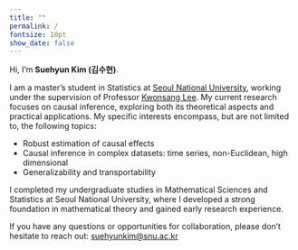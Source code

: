 ```yaml
---
title: ""
permalink: /
fontsize: 10pt
show_date: false
---
```


Hi, I’m **Suehyun Kim (김수현)**.

I am a master’s student in Statistics at [Seoul National University](https://en.snu.ac.kr/), working under the supervision of Professor [Kwonsang Lee](https://www.kwonsanglee.com/). My current research focuses on causal inference, exploring both its theoretical aspects and practical applications. My specific interests encompass, but are not limited to, the following topics:
- Robust estimation of causal effects
- Causal inference in complex datasets: time series, non-Euclidean, high dimensional
- Generalizability and transportability

I completed my undergraduate studies in Mathematical Sciences and Statistics at Seoul National University, where I developed a strong foundation in mathematical theory and gained early research experience.

If you have any questions or opportunities for collaboration, please don’t hesitate to reach out: [suehyunkim@snu.ac.kr](mailto:suehyunkim@snu.ac.kr)



